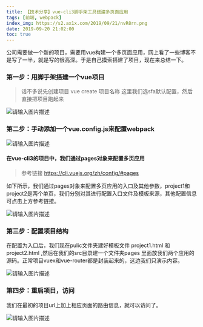 ```yaml
---
title: 【技术分享】vue-cli3脚手架工具搭建多页面应用
tags: [前端, webpack]
index_img: https://s2.ax1x.com/2019/09/21/nvR8rn.png
date: 2019-09-20 21:02:00
toc: true
---
```


公司需要做一个新的项目，需要用vue构建一个多页面应用，网上看了一些博客不是写了一半，就是写的很高深。于是自己摸索搭建了项目，现在来总结一下。
<!--more-->


### 第一步：用脚手架搭建一个vue项目

> 话不多说先创建项目 vue create 项目名称   这里我们选sfa默认配置，然后直接把项目跑起来

![请输入图片描述][1]

### 第二步：手动添加一个vue.config.js来配置webpack

![请输入图片描述][2]

#### 在vue-cli3的项目中，我们通过pages对象来配置多页应用

> 参考链接  https://cli.vuejs.org/zh/config/#pages 

如下所示，我们通过pages对象来配置多页应用的入口及其他参数，project1和project2是两个单页，我们分别对其进行配置入口文件及模板来源，其他配置信息可点击上方参考链接。

![请输入图片描述][3]

### 第三步：配置项目结构

  在配置为入口后，我们现在pulic文件夹建好模板文件 project1.html 和 project2.html ,然后在我们的src目录建一个文件夹pages 里面放我们两个应用的源码。正常项目vuex和vue-router都是封装起来的，这边我们只演示内容。

![请输入图片描述][4]

### 第四步：重启项目，访问
我们在最初的项目url上加上相应页面的路由信息，就可以访问了。

![请输入图片描述][5]


  [1]: https://s2.ax1x.com/2019/09/20/nvBzrT.png
  [2]: https://s2.ax1x.com/2019/09/20/nvrvHU.png
  [3]: https://s2.ax1x.com/2019/09/20/nvgCdK.png
  [4]: https://s2.ax1x.com/2019/09/21/nvg4YD.png
  [5]: https://s2.ax1x.com/2019/09/21/nv20Bt.png